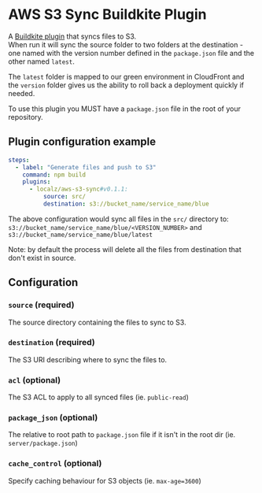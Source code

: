 # AWS S3 Sync Buildkite Plugin

A [Buildkite plugin] that syncs files to S3.   
When run it will sync the source folder to two folders at the destination - one named with the version number defined in the `package.json` file and the other named `latest`.

The `latest` folder is mapped to our green environment in CloudFront and the `version` folder gives us the ability to roll back a deployment quickly if needed.

To use this plugin you MUST have a `package.json` file in the root of your repository.

## Plugin configuration example

```yml
steps:
  - label: "Generate files and push to S3"
    command: npm build
    plugins:
      - localz/aws-s3-sync#v0.1.1:
          source: src/
          destination: s3://bucket_name/service_name/blue
```

The above configuration would sync all files in the `src/` directory to:
`s3://bucket_name/service_name/blue/<VERSION_NUMBER>` and `s3://bucket_name/service_name/blue/latest`

Note: by default the process will delete all the files from destination that don't exist in source.

## Configuration

### `source` (required)
The source directory containing the files to sync to S3.

### `destination` (required)
The S3 URI describing where to sync the files to.

### `acl` (optional)
The S3 ACL to apply to all synced files (ie. `public-read`)

### `package_json` (optional)
The relative to root path to `package.json` file if it isn't in the root dir (ie. `server/package.json`)

### `cache_control` (optional)
Specify caching behaviour for S3 objects (ie. `max-age=3600`)

[Buildkite plugin]: https://buildkite.com/docs/agent/v3/plugins
